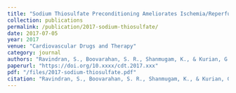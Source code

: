 ```yaml
---
title: "Sodium Thiosulfate Preconditioning Ameliorates Ischemia/Reperfusion Injury in Rat Hearts via Reduction of Oxidative Stress and Apoptosis"
collection: publications
permalink: /publication/2017-sodium-thiosulfate/
date: 2017-07-05
year: 2017
venue: "Cardiovascular Drugs and Therapy"
category: journal
authors: "Ravindran, S., Boovarahan, S. R., Shanmugam, K., & Kurian, G. A."
paperurl: "https://doi.org/10.xxxx/cdt.2017.xxx"
pdf: "/files/2017-sodium-thiosulfate.pdf"
citation: "Ravindran, S., Boovarahan, S. R., Shanmugam, K., & Kurian, G. A. (2017). Sodium thiosulfate preconditioning ameliorates ischemia/reperfusion injury in rat hearts via reduction of oxidative stress and apoptosis. *Cardiovascular Drugs and Therapy*, 2017. https://doi.org/10.xxxx/cdt.2017.xxx"
---
```

